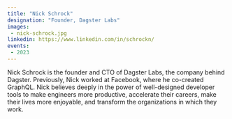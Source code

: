 ```yaml
---
title: "Nick Schrock"
designation: "Founder, Dagster Labs"
images:
 - nick-schrock.jpg
linkedin: https://www.linkedin.com/in/schrockn/
events:
 - 2023
---
```


Nick Schrock is the founder and CTO of Dagster Labs, the company behind Dagster. Previously, Nick worked at Facebook, where he co-created GraphQL. Nick believes deeply in the power of well-designed developer tools to make engineers more productive, accelerate their careers, make their lives more enjoyable, and transform the organizations in which they work.